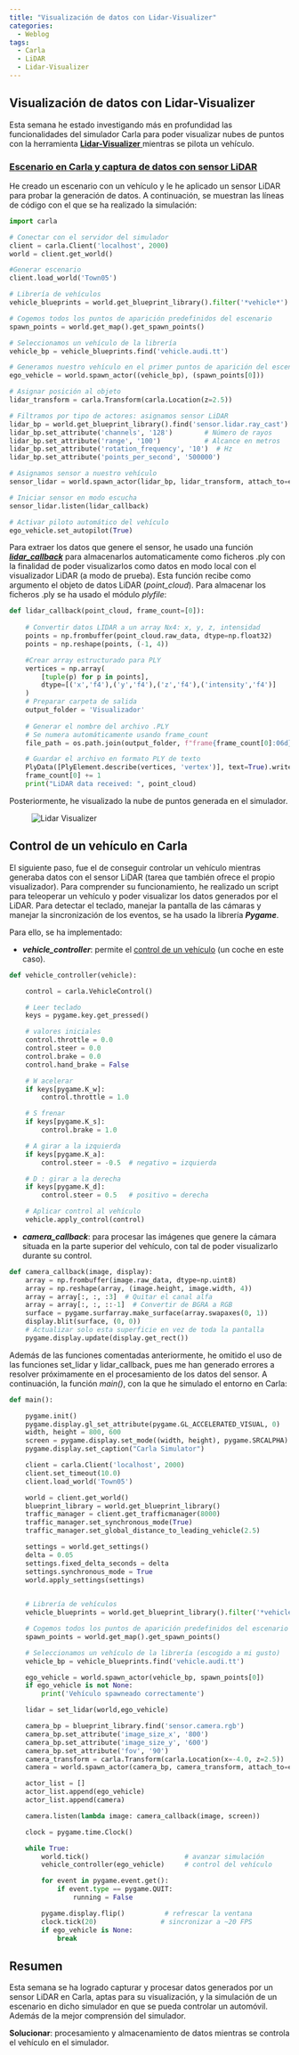 ```yaml
---
title: "Visualización de datos con Lidar-Visualizer"
categories:
  - Weblog
tags:
  - Carla
  - LiDAR
  - Lidar-Visualizer
---
```


## Visualización de datos con Lidar-Visualizer

Esta semana he estado investigando más en profundidad las funcionalidades del simulador Carla para poder visualizar nubes de puntos con la herramienta [**Lidar-Visualizer** ](https://github.com/RoboticsLabURJC/2024-tfg-felix-martinez/tree/main/Lidar-Visualizer) mientras se pilota un vehículo.


### [Escenario en Carla y captura de datos con sensor LiDAR](https://carla.readthedocs.io/en/latest/tuto_first_steps/#add-sensors)

He creado un escenario con un vehículo y le he aplicado un sensor LiDAR para probar la generación de datos. A continuación, se muestran las líneas de código con el que se ha realizado la simulación: 

```python
import carla

# Conectar con el servidor del simulador
client = carla.Client('localhost', 2000)
world = client.get_world()

#Generar escenario
client.load_world('Town05')

# Librería de vehículos
vehicle_blueprints = world.get_blueprint_library().filter('*vehicle*')

# Cogemos todos los puntos de aparición predefinidos del escenario
spawn_points = world.get_map().get_spawn_points()

# Seleccionamos un vehículo de la librería
vehicle_bp = vehicle_blueprints.find('vehicle.audi.tt')

# Generamos nuestro vehículo en el primer puntos de aparición del escenario
ego_vehicle = world.spawn_actor((vehicle_bp), (spawn_points[0]))

# Asignar posición al objeto
lidar_transform = carla.Transform(carla.Location(z=2.5))

# Filtramos por tipo de actores: asignamos sensor LiDAR
lidar_bp = world.get_blueprint_library().find('sensor.lidar.ray_cast')
lidar_bp.set_attribute('channels', '128')        # Número de rayos
lidar_bp.set_attribute('range', '100')           # Alcance en metros
lidar_bp.set_attribute('rotation_frequency', '10')  # Hz
lidar_bp.set_attribute('points_per_second', '500000') 

# Asignamos sensor a nuestro vehículo
sensor_lidar = world.spawn_actor(lidar_bp, lidar_transform, attach_to=ego_vehicle)

# Iniciar sensor en modo escucha
sensor_lidar.listen(lidar_callback)

# Activar piloto automático del vehículo
ego_vehicle.set_autopilot(True)

```

Para extraer los datos que genere el sensor, he usado una función [***lidar_callback***](https://carla.readthedocs.io/en/latest/core_sensors/) para almacenarlos automaticamente como ficheros .ply con la finalidad de poder visualizarlos como datos en modo local con el visualizador LiDAR (a modo de prueba). Esta función recibe como argumento el objeto de datos LiDAR (*point_cloud*). Para almacenar los ficheros .ply se ha usado el módulo *plyfile*:


```python
def lidar_callback(point_cloud, frame_count=[0]):
   
    # Convertir datos LIDAR a un array Nx4: x, y, z, intensidad
    points = np.frombuffer(point_cloud.raw_data, dtype=np.float32)
    points = np.reshape(points, (-1, 4))

    #Crear array estructurado para PLY
    vertices = np.array(
        [tuple(p) for p in points],
        dtype=[('x','f4'),('y','f4'),('z','f4'),('intensity','f4')]
    )
    # Preparar carpeta de salida
    output_folder = 'Visualizador'
   
    # Generar el nombre del archivo .PLY
    # Se numera automáticamente usando frame_count
    file_path = os.path.join(output_folder, f"frame{frame_count[0]:06d}.ply")

    # Guardar el archivo en formato PLY de texto
    PlyData([PlyElement.describe(vertices, 'vertex')], text=True).write(file_path)
    frame_count[0] += 1
    print("LiDAR data received: ", point_cloud)
```
Posteriormente, he visualizado la nube de puntos generada en el simulador.

<figure class="align-center" style="max-width: 100%">
  <img src="{{ site.url }}{{ site.baseurl }}/assets/images/Lidar_Visualizer.png" alt="Lidar Visualizer">
</figure>

## Control de un vehículo en Carla

El siguiente paso, fue el de conseguir controlar un vehículo mientras generaba datos con el sensor LiDAR (tarea que también ofrece el propio visualizador). Para comprender su funcionamiento, he realizado un script para teleoperar un vehículo y poder visualizar los datos generados por el LiDAR. Para detectar el teclado, manejar la pantalla de las cámaras y manejar la sincronización de los eventos, se ha usado la librería ***Pygame***.

Para ello, se ha implementado: 
- ***vehicle_controller***: permite el [control de un vehículo](https://carla.readthedocs.io/en/latest/python_api/#carlavehiclecontrol) (un coche en este caso).

```python
def vehicle_controller(vehicle):

    control = carla.VehicleControl()

    # Leer teclado
    keys = pygame.key.get_pressed()

    # valores iniciales
    control.throttle = 0.0
    control.steer = 0.0
    control.brake = 0.0
    control.hand_brake = False

    # W acelerar
    if keys[pygame.K_w]:
        control.throttle = 1.0

    # S frenar
    if keys[pygame.K_s]:
        control.brake = 1.0

    # A girar a la izquierda
    if keys[pygame.K_a]:
        control.steer = -0.5  # negativo = izquierda

    # D : girar a la derecha
    if keys[pygame.K_d]:
        control.steer = 0.5   # positivo = derecha

    # Aplicar control al vehículo
    vehicle.apply_control(control)
```

- ***camera_callback***: para procesar las imágenes que genere la cámara situada en la parte superior del vehículo, con tal de poder visualizarlo durante su control.

```python
def camera_callback(image, display):
    array = np.frombuffer(image.raw_data, dtype=np.uint8)
    array = np.reshape(array, (image.height, image.width, 4))
    array = array[:, :, :3]  # Quitar el canal alfa
    array = array[:, :, ::-1]  # Convertir de BGRA a RGB
    surface = pygame.surfarray.make_surface(array.swapaxes(0, 1))
    display.blit(surface, (0, 0))
    # Actualizar solo esta superficie en vez de toda la pantalla
    pygame.display.update(display.get_rect()) 
```

Además de las funciones comentadas anteriormente, he omitido el uso de las funciones set_lidar y lidar_callback, pues me han generado errores a resolver próximamente en el procesamiento de los datos del sensor. A continuación, la función *main()*, con la que he simulado el entorno en Carla:

```python
def main():

    pygame.init()
    pygame.display.gl_set_attribute(pygame.GL_ACCELERATED_VISUAL, 0)
    width, height = 800, 600
    screen = pygame.display.set_mode((width, height), pygame.SRCALPHA)
    pygame.display.set_caption("Carla Simulator")

    client = carla.Client('localhost', 2000)
    client.set_timeout(10.0)
    client.load_world('Town05')

    world = client.get_world()
    blueprint_library = world.get_blueprint_library()
    traffic_manager = client.get_trafficmanager(8000)
    traffic_manager.set_synchronous_mode(True)
    traffic_manager.set_global_distance_to_leading_vehicle(2.5)

    settings = world.get_settings()
    delta = 0.05
    settings.fixed_delta_seconds = delta
    settings.synchronous_mode = True
    world.apply_settings(settings)

    
    # Librería de vehículos
    vehicle_blueprints = world.get_blueprint_library().filter('*vehicle*')

    # Cogemos todos los puntos de aparición predefinidos del escenario
    spawn_points = world.get_map().get_spawn_points()

    # Seleccionamos un vehículo de la librería (escogido a mi gusto)
    vehicle_bp = vehicle_blueprints.find('vehicle.audi.tt')

    ego_vehicle = world.spawn_actor(vehicle_bp, spawn_points[0])
    if ego_vehicle is not None:
        print('Vehículo spawneado correctamente')

    lidar = set_lidar(world,ego_vehicle)

    camera_bp = blueprint_library.find('sensor.camera.rgb')
    camera_bp.set_attribute('image_size_x', '800')
    camera_bp.set_attribute('image_size_y', '600')
    camera_bp.set_attribute('fov', '90')
    camera_transform = carla.Transform(carla.Location(x=-4.0, z=2.5))
    camera = world.spawn_actor(camera_bp, camera_transform, attach_to=ego_vehicle)

    actor_list = []
    actor_list.append(ego_vehicle)
    actor_list.append(camera)

    camera.listen(lambda image: camera_callback(image, screen))

    clock = pygame.time.Clock()

    while True:
        world.tick()                        # avanzar simulación
        vehicle_controller(ego_vehicle)     # control del vehículo

        for event in pygame.event.get(): 
            if event.type == pygame.QUIT:
                running = False

        pygame.display.flip()          # refrescar la ventana
        clock.tick(20)                # sincronizar a ~20 FPS
        if ego_vehicle is None:
            break
```

## Resumen 
Esta semana se ha logrado capturar y procesar datos generados por un sensor LiDAR en Carla, aptas para su visualización, y la simulación de un escenario en dicho simulador en que se pueda controlar un automóvil. Además de la mejor comprensión del simulador.

**Solucionar**: procesamiento y almacenamiento de datos mientras se controla el vehículo en el simulador.








